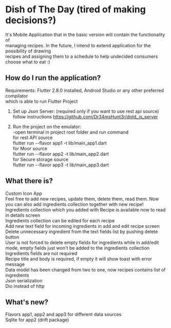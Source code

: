 # Dish of The Day (tired of making decisions?)  

It's Mobile Application that in the basic version will contain the functionality of  
managing recipes. In the future, I intend to extend application for the possibility of drawing  
recipes and assigning them to a schedule to help undecided consumers choose what to eat :)  

## How do I run the application?
Requirements: Flutter 2.8.0 installed, Android Studio or any other preferred compilator  
which is able to run Flutter Project  
1) Set up Json Server: (required only if you want to use rest api source)  
   follow instructions https://github.com/Dr34msHunt3r/dotd_js_server  
  
2) Run the project on the emulator:  
   -open terminal in project root folder and run command  
   for rest API source  
   flutter run --flavor app1 -t lib/main_app1.dart  
   for Moor source  
   flutter run --flavor app2 -t lib/main_app2.dart  
   for Secure storage source  
   flutter run --flavor app3 -t lib/main_app3.dart  
   
## What there is?  
   Custom Icon App  
   Feel free to add new recipes, update them, delete them, read them. Now you can also add ingredients collection together with new recipe!  
   Ingredients collection which you added with Recipe is available now to read in details screen  
   Ingredients collection can be edited for each recipe  
   Add new text field for incoming ingredients in add and edit recipe screen  
   Delete unnecessary ingredient from the text fields list by pushing delete button  
   User is not forced to delete empty fields for ingredients while in add/edit mode, empty fields just won't be added to the ingredients collection  
   Ingredients fields are not required  
   Recipe title and body is required, if empty it will show toast with error message  
   Data model has been changed from two to one, now recipes contains list of ingredients  
   Json serialization  
   Dio instead of http  
  
## What's new?  
   Flavors app1, app2 and app3 for different data sources  
   Sqlite for app2 (drift package)  